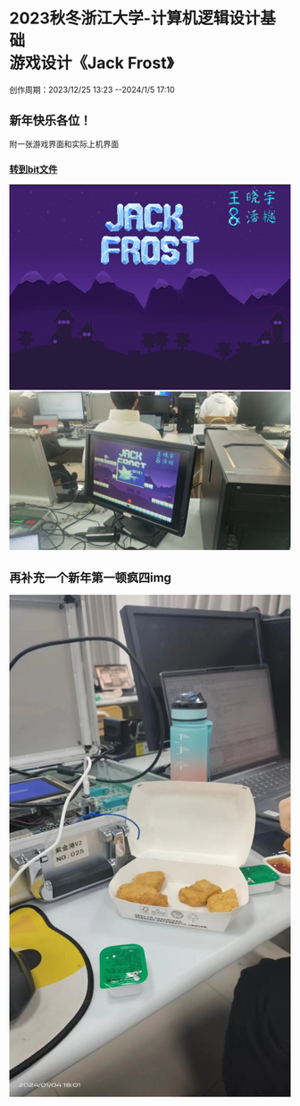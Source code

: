 # 2023秋冬浙江大学-计算机逻辑设计基础<br>游戏设计《Jack Frost》 
创作周期：2023/12/25 13:23 --2024/1/5 17:10
## 新年快乐各位！
附一张游戏界面和实际上机界面<br>
### [转到bit文件](./Jack_Frost/top.bit)
![原图](./working_doc/素材导出/shapes/images/bg33.jpg "原图")
![原图](./working_doc/素材导出/shapes/images/new.jpg "原图")
## 再补充一个新年第一顿疯四img
![原图](./working_doc/素材导出/shapes/images/kfc.jpg "原图")